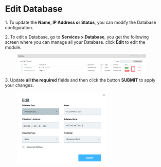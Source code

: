 # Edit Database

1\.      To update the **Name, IP Address or Status**, you can modify the Database configuration.

2\.      To edit a Database, go to **Services > Database**, you get the following screen where you can manage all your Database. click **Edit** to edit the module.&#x20;

<figure><img src="../../../.gitbook/assets/image (603).png" alt=""><figcaption></figcaption></figure>

3\.      Update **all the required** fields and then click the button **SUBMIT** to apply your changes.

<div align="left">

<figure><img src="../../../.gitbook/assets/image (604).png" alt="" width="294"><figcaption></figcaption></figure>

</div>
